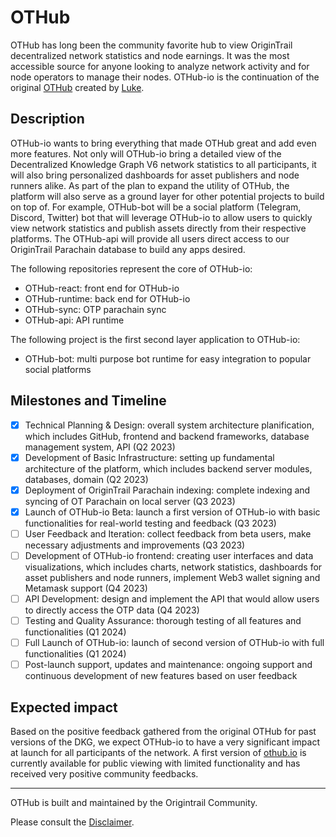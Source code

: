 # OTHub

OTHub has long been the community favorite hub to view OriginTrail decentralized network statistics and node earnings. It was the most accessible source for anyone looking to analyze network activity and for node operators to manage their nodes. OTHub-io is the continuation of the original [OTHub](https://github.com/OT-Hub/OTHub) created by [Luke](https://github.com/lukeskinner). 

## Description
OTHub-io wants to bring everything that made OTHub great and add even more features. Not only will OTHub-io bring a detailed view of the Decentralized Knowledge Graph V6 network statistics to all participants, it will also bring personalized dashboards for asset publishers and node runners alike. As part of the plan to expand the utility of OTHub, the platform will also serve as a ground layer for other potential projects to build on top of. For example, OTHub-bot will be a social platform (Telegram, Discord, Twitter) bot that will leverage OTHub-io to allow users to quickly view network statistics and publish assets directly from their respective platforms. The OTHub-api will provide all users direct access to our OriginTrail Parachain database to build any apps desired. 

The following repositories represent the core of OTHub-io:
- OTHub-react: front end for OTHub-io
- OTHub-runtime: back end for OTHub-io
- OTHub-sync: OTP parachain sync
- OTHub-api: API runtime

The following project is the first second layer application to OTHub-io:
- OTHub-bot: multi purpose bot runtime for easy integration to popular social platforms

## Milestones and Timeline
- [x] Technical Planning & Design: overall system architecture planification, which includes GitHub, frontend and backend frameworks, database management system, API (Q2 2023)
- [x] Development of Basic Infrastructure: setting up fundamental architecture of the platform, which includes backend server modules, databases, domain (Q2 2023)
- [x] Deployment of OriginTrail Parachain indexing: complete indexing and syncing of OT Parachain on local server (Q3 2023)
- [x] Launch of OTHub-io Beta: launch a first version of OTHub-io with basic functionalities for real-world testing and feedback (Q3 2023)
- [ ] User Feedback and Iteration: collect feedback from beta users, make necessary adjustments and improvements (Q3 2023)
- [ ] Development of OTHub-io frontend: creating user interfaces and data visualizations, which includes charts, network statistics, dashboards for asset publishers and node runners, implement Web3 wallet signing and Metamask support (Q4 2023)
- [ ] API Development: design and implement the API that would allow users to directly access the OTP data (Q4 2023)
- [ ] Testing and Quality Assurance: thorough testing of all features and functionalities (Q1 2024)
- [ ] Full Launch of OTHub-io: launch of second version of OTHub-io with full functionalities (Q1 2024)
- [ ] Post-launch support, updates and maintenance: ongoing support and continuous development of new features based on user feedback

## Expected impact
Based on the positive feedback gathered from the original OTHub for past versions of the DKG, we expect OTHub-io to have a very significant impact at launch for all participants of the network. A first version of [othub.io](othub.io) is currently available for public viewing with limited functionality and has received very positive community feedbacks. 

_____

OTHub is built and maintained by the Origintrail Community. 

Please consult the [Disclaimer](https://github.com/othub-io/othub-io/blob/main/Disclaimer.md).
